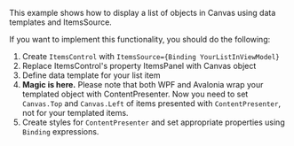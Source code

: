 This example shows how to display a list of objects in Canvas using data templates and ItemsSource.

If you want to implement this functionality, you should do the following:
1. Create `ItemsControl` with `ItemsSource={Binding YourListInViewModel}`
2. Replace ItemsControl's property ItemsPanel with Canvas object
3. Define data template for your list item
4. **Magic is here.** Please note that both WPF and Avalonia wrap your templated object with ContentPresenter.
   Now you need to set `Canvas.Top` and `Canvas.Left` of items presented with `ContentPresenter`, not for your templated items.
5. Create styles for `ContentPresenter` and set appropriate properties using `Binding` expressions.

